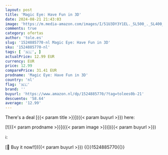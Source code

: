 ```yaml
---
layout: post
title: 'Magic Eye: Have Fun in 3D'
date: 2024-08-21 21:43:03
image: 'https://m.media-amazon.com/images/I/51U3DY3Y1EL._SL500_._SL400_.jpg'
comments: true
category: ofertas
author: 'tole.es'
slug: '1524885770-nl Magic Eye: Have Fun in 3D'
sku: '1524885770-nl'
tags: [ '🇳🇱', ]
actualPrice: 12.99 EUR
currency: EUR
price: 12.99
comparePrice: 31.41 EUR
prodname: 'Magic Eye: Have Fun in 3D'
country: 'nl'
flag: '🇳🇱'
brand: ''
buyurl: 'https://www.amazon.nl/dp/1524885770/?tag=tolees0b-21'
descuento: '58.64'
average: '12.99'
---
```


There's a deal [{{< param title >}}]({{< param buyurl >}})  here:

[![{{< param prodname >}}]({{< param image >}})]({{< param buyurl >}})

ℹ️:


[🛒 Buy it now!!]({{< param buyurl >}})
{{<world>}}1524885770{{</world>}}
